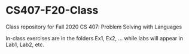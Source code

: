 # CS407-F20-Class
Class repository for Fall 2020 CS 407: Problem Solving with Languages

In-class exercises are in the folders Ex1, Ex2, ...
while labs will appear in Lab1, Lab2, etc.
